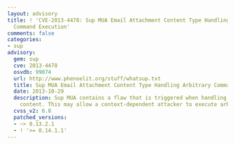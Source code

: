 ```yaml
---
layout: advisory
title: ! 'CVE-2013-4478: Sup MUA Email Attachment Content Type Handling Arbitrary
  Command Execution'
comments: false
categories:
- sup
advisory:
  gem: sup
  cve: 2013-4478
  osvdb: 99074
  url: http://www.phenoelit.org/stuff/whatsup.txt
  title: Sup MUA Email Attachment Content Type Handling Arbitrary Command Execution
  date: 2013-10-29
  description: Sup MUA contains a flaw that is triggered when handling email attachment
    content. This may allow a context-dependent attacker to execute arbitrary commands.
  cvss_v2: 6.8
  patched_versions:
  - ~> 0.13.2.1
  - ! '>= 0.14.1.1'
---
```

